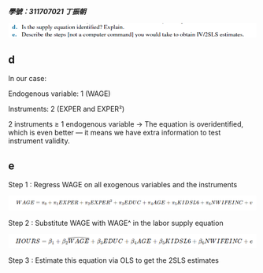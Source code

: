 ***學號：311707021  丁振朝***

![image](https://github.com/james61405/image/blob/main/HW0421.png?raw=true)

## d

In our case:

Endogenous variable: 1 (WAGE)

Instruments: 2 (EXPER and EXPER²)

2 instruments ≥ 1 endogenous variable → The equation is overidentified, which is even better — it means we have extra information to test instrument validity.

## e
Step 1 : Regress WAGE on all exogenous variables and the instruments

![image](https://github.com/james61405/image/blob/main/HW0421-1.png?raw=true)

Step 2 : Substitute WAGE with WAGE^ in the labor supply equation

![image](https://github.com/james61405/image/blob/main/HW0421-2.png?raw=true)

Step 3 : Estimate this equation via OLS to get the 2SLS estimates
